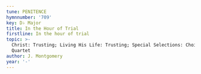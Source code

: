 ```yaml
---
tune: PENITENCE
hymnnumber: '709'
key: D♭ Major
title: In the Hour of Trial
firstline: In the hour of trial
topic: >-
  Christ: Trusting; Living His Life: Trusting; Special Selections: Choir or
  Quartet
author: J. Montgomery
year: '-'
---
```

